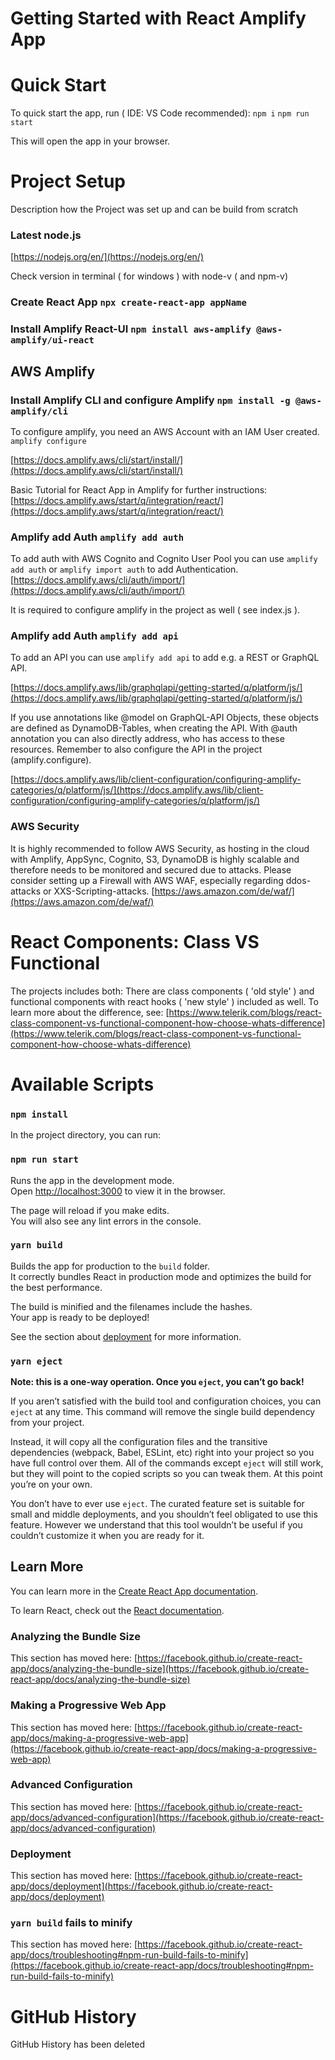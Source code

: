 # Getting Started with React Amplify App

# Quick Start

To quick start the app, run ( IDE: VS Code recommended):
`npm i`
`npm run start`

This will open the app in your browser.

# Project Setup
Description how the Project was set up and can be build from scratch

### Latest node.js
[https://nodejs.org/en/](https://nodejs.org/en/)

Check version in terminal ( for windows ) with node-v ( and npm-v)

### Create React App `npx create-react-app appName`

### Install Amplify React-UI `npm install aws-amplify @aws-amplify/ui-react`

## AWS Amplify

### Install Amplify CLI and configure Amplify `npm install -g @aws-amplify/cli`
To configure amplify, you need an AWS Account with an IAM User created.
`amplify configure`

[https://docs.amplify.aws/cli/start/install/](https://docs.amplify.aws/cli/start/install/)

Basic Tutorial for React App in Amplify for further instructions:
[https://docs.amplify.aws/start/q/integration/react/](https://docs.amplify.aws/start/q/integration/react/)

### Amplify add Auth `amplify add auth`
To add auth with AWS Cognito and Cognito User Pool you can use `amplify add auth` or `amplify import auth` to add Authentication.
[https://docs.amplify.aws/cli/auth/import/](https://docs.amplify.aws/cli/auth/import/)

It is required to configure amplify in the project as well ( see index.js ).

### Amplify add Auth `amplify add api`
To add an API you can use `amplify add api` to add e.g. a REST or GraphQL API.

[https://docs.amplify.aws/lib/graphqlapi/getting-started/q/platform/js/](https://docs.amplify.aws/lib/graphqlapi/getting-started/q/platform/js/)

If you use annotations like @model on GraphQL-API Objects, these objects are defined as DynamoDB-Tables, when creating the API. With @auth annotation you can also directly address, who has access to these resources. Remember to also configure the API in the project (amplify.configure).

[https://docs.amplify.aws/lib/client-configuration/configuring-amplify-categories/q/platform/js/](https://docs.amplify.aws/lib/client-configuration/configuring-amplify-categories/q/platform/js/)

### AWS Security

It is highly recommended to follow AWS Security, as hosting in the cloud with Amplify, AppSync, Cognito, S3, DynamoDB is highly scalable and therefore needs to be monitored and secured due to attacks. Please consider setting up a Firewall with AWS WAF, especially regarding ddos-attacks or XXS-Scripting-attacks.
[https://aws.amazon.com/de/waf/](https://aws.amazon.com/de/waf/)

# React Components: Class VS Functional

The projects includes both: There are class components ( 'old style' ) and functional components with react hooks ( 'new style' ) included as well.
To learn more about the difference, see:
[https://www.telerik.com/blogs/react-class-component-vs-functional-component-how-choose-whats-difference](https://www.telerik.com/blogs/react-class-component-vs-functional-component-how-choose-whats-difference)

# Available Scripts

### `npm install`

In the project directory, you can run:

### `npm run start`

Runs the app in the development mode.\
Open [http://localhost:3000](http://localhost:3000) to view it in the browser.

The page will reload if you make edits.\
You will also see any lint errors in the console.

### `yarn build`

Builds the app for production to the `build` folder.\
It correctly bundles React in production mode and optimizes the build for the best performance.

The build is minified and the filenames include the hashes.\
Your app is ready to be deployed!

See the section about [deployment](https://facebook.github.io/create-react-app/docs/deployment) for more information.

### `yarn eject`

**Note: this is a one-way operation. Once you `eject`, you can’t go back!**

If you aren’t satisfied with the build tool and configuration choices, you can `eject` at any time. This command will remove the single build dependency from your project.

Instead, it will copy all the configuration files and the transitive dependencies (webpack, Babel, ESLint, etc) right into your project so you have full control over them. All of the commands except `eject` will still work, but they will point to the copied scripts so you can tweak them. At this point you’re on your own.

You don’t have to ever use `eject`. The curated feature set is suitable for small and middle deployments, and you shouldn’t feel obligated to use this feature. However we understand that this tool wouldn’t be useful if you couldn’t customize it when you are ready for it.

## Learn More

You can learn more in the [Create React App documentation](https://facebook.github.io/create-react-app/docs/getting-started).

To learn React, check out the [React documentation](https://reactjs.org/).

### Analyzing the Bundle Size

This section has moved here: [https://facebook.github.io/create-react-app/docs/analyzing-the-bundle-size](https://facebook.github.io/create-react-app/docs/analyzing-the-bundle-size)

### Making a Progressive Web App

This section has moved here: [https://facebook.github.io/create-react-app/docs/making-a-progressive-web-app](https://facebook.github.io/create-react-app/docs/making-a-progressive-web-app)

### Advanced Configuration

This section has moved here: [https://facebook.github.io/create-react-app/docs/advanced-configuration](https://facebook.github.io/create-react-app/docs/advanced-configuration)

### Deployment

This section has moved here: [https://facebook.github.io/create-react-app/docs/deployment](https://facebook.github.io/create-react-app/docs/deployment)

### `yarn build` fails to minify

This section has moved here: [https://facebook.github.io/create-react-app/docs/troubleshooting#npm-run-build-fails-to-minify](https://facebook.github.io/create-react-app/docs/troubleshooting#npm-run-build-fails-to-minify)

# GitHub History
GitHub History has been deleted
